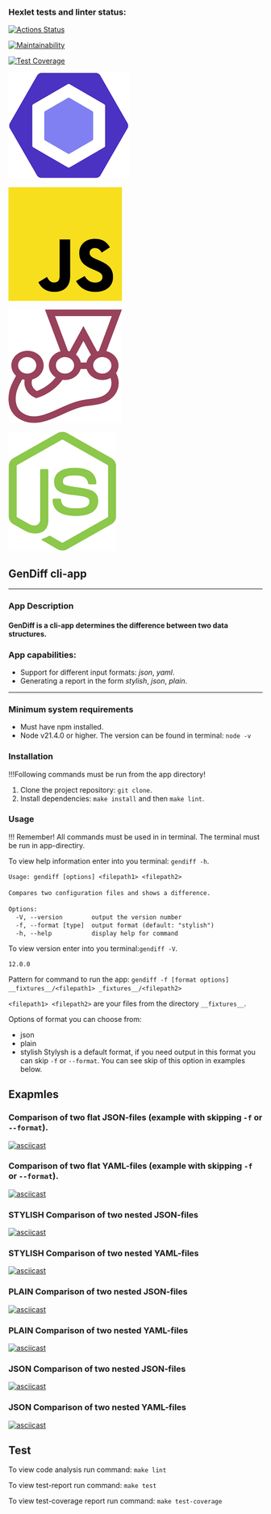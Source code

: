 ### Hexlet tests and linter status:
[![Actions Status](https://github.com/miley777/frontend-project-46/actions/workflows/hexlet-check.yml/badge.svg)](https://github.com/miley777/frontend-project-46/actions)


[![Maintainability](https://api.codeclimate.com/v1/badges/d7637bca31bb1a0d79ae/maintainability)](https://codeclimate.com/github/miley777/frontend-project-46/maintainability)


[![Test Coverage](https://api.codeclimate.com/v1/badges/d7637bca31bb1a0d79ae/test_coverage)](https://codeclimate.com/github/miley777/frontend-project-46/test_coverage)


![Eslint](assets/images/eslint.png)

[![javascript](assets/images/js.png)](https://www.google.com/imgres?q=javscript&imgurl=https%3A%2F%2Fupload.wikimedia.org%2Fwikipedia%2Fcommons%2Fthumb%2F9%2F99%2FUnofficial_JavaScript_logo_2.svg%2F800px-Unofficial_JavaScript_logo_2.svg.png&imgrefurl=https%3A%2F%2Fru.wikipedia.org%2Fwiki%2FJavaScript&docid=CkXirMXvIZwNmM&tbnid=4tmv5QgEHUtZcM&vet=12ahUKEwjA_oHvgaeIAxXXzQIHHUaLHQ0QM3oECBcQAA..i&w=800&h=800&hcb=2&ved=2ahUKEwjA_oHvgaeIAxXXzQIHHUaLHQ0QM3oECBcQAA)

[![jest](assets/images/jest.png)](https://www.google.com/imgres?q=jest&imgurl=https%3A%2F%2Ficon.icepanel.io%2FTechnology%2Fsvg%2FJest.svg&imgrefurl=https%3A%2F%2Ftechicons.dev%2Ficons%2Fjest&docid=p1kXGhncA_irZM&tbnid=Ip0zCdI7qlZo-M&vet=12ahUKEwj3zsKAgqeIAxXd9AIHHevPMuUQM3oECEsQAA..i&w=800&h=800&hcb=2&ved=2ahUKEwj3zsKAgqeIAxXd9AIHHevPMuUQM3oECEsQAA)

[![nodejs](assets/images/nodejs.png)](https://www.google.com/imgres?q=nodejs&imgurl=https%3A%2F%2Fwww.step2gen.com%2FWebsiteAssets%2Fassets%2Fimages%2Fnodejs.svg&imgrefurl=https%3A%2F%2Fwww.step2gen.com%2Fnodejs-development-company-india&docid=8_I5OX7v-tJP9M&tbnid=TKlYC5Us0bdROM&vet=12ahUKEwis2Ka1gqeIAxW40AIHHSvZNeUQM3oECH0QAA..i&w=2270&h=2500&hcb=2&ved=2ahUKEwis2Ka1gqeIAxW40AIHHSvZNeUQM3oECH0QAA)

## GenDiff cli-app

---

### App Description 

#### GenDiff is a cli-app determines the difference between two data structures.

### App capabilities:
- Support for different input formats: *json*, *yaml*.
- Generating a report in the form *stylish*, *json*, *plain*.

---

### Minimum system requirements

- Must have npm installed.
- Node v21.4.0 or higher. The version can be found in terminal: `node -v`

### Installation
!!!Following commands must be run from the app directory!

1. Clone the project repository: `git clone`.
2. Install dependencies: `make install` and then `make lint`.

### Usage

!!! Remember! All commands must be used in in terminal. The terminal must be run in app-directiry.

To view help information enter into you terminal: `gendiff -h`.

```
Usage: gendiff [options] <filepath1> <filepath2>

Compares two configuration files and shows a difference.

Options:
  -V, --version        output the version number
  -f, --format [type]  output format (default: "stylish")
  -h, --help           display help for command
```
To view version enter into you terminal:`gendiff -V`.
```
12.0.0
```
Pattern for command to run the app: 
`gendiff -f [format options] __fixtures__/<filepath1> _fixtures__/<filepath2>`

`<filepath1> <filepath2>` are your files from the directory `__fixtures__`.

Options of format you can choose from:
- json
- plain
- stylish
Stylysh is a default format, if you need output in this format you can skip `-f` or `--format`. You can see skip of this option in examples below.

## Exapmles

### Comparison of two flat JSON-files (example with skipping `-f` or `--format`).

[![asciicast](https://asciinema.org/a/5nIgrvD83nQenFbpzTXZmKPR2.svg)](https://asciinema.org/a/5nIgrvD83nQenFbpzTXZmKPR2)

### Comparison of two flat YAML-files (example with skipping `-f` or `--format`).

[![asciicast](https://asciinema.org/a/iQwADRzOs8ORayITE4my1rya9.svg)](https://asciinema.org/a/iQwADRzOs8ORayITE4my1rya9)

### **STYLISH** Comparison of two nested JSON-files

[![asciicast](https://asciinema.org/a/FojiDrWOAVzwQ651J9ZVGgHRd.svg)](https://asciinema.org/a/FojiDrWOAVzwQ651J9ZVGgHRd)

### **STYLISH** Comparison of two nested YAML-files

[![asciicast](https://asciinema.org/a/EoXNCS8RsYASbMxSiFae5leOz.svg)](https://asciinema.org/a/EoXNCS8RsYASbMxSiFae5leOz)

### **PLAIN** Comparison of two nested JSON-files

[![asciicast](https://asciinema.org/a/4QimxPBpNOtCxgglS1GvOp4Wb.svg)](https://asciinema.org/a/4QimxPBpNOtCxgglS1GvOp4Wb)

### **PLAIN** Comparison of two nested YAML-files

[![asciicast](https://asciinema.org/a/yDhtI6U37LJeoAqMhgG8boiFB.svg)](https://asciinema.org/a/yDhtI6U37LJeoAqMhgG8boiFB)

### **JSON** Comparison of two nested JSON-files

[![asciicast](https://asciinema.org/a/iG5nYwwsT8DRNcPddc5UTegjO.svg)](https://asciinema.org/a/iG5nYwwsT8DRNcPddc5UTegjO)

### **JSON** Comparison of two nested YAML-files

[![asciicast](https://asciinema.org/a/5qPX3djPeySOiiV5oEkJj7HLM.svg)](https://asciinema.org/a/5qPX3djPeySOiiV5oEkJj7HLM)

## Test

To view code analysis run command: `make lint`

To view test-report run command: `make test`

To view test-coverage report run command: `make test-coverage`